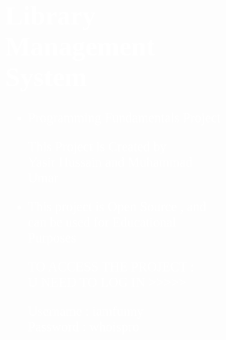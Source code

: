 <font style="color:#fff; font-family: 'Bebas Neue'; font-size: 3.5ch">

# Library Management System

* Programming Fundamentals Project <br>
  
  This Project is Created by <br>
  Yasir Hussain and Muhammad Umar
  
* This project is Open Source , and can be used for Educational Purposes <br>

  TO ACCESS THE PROJECT : <br>
  U NEED TO LOG IN >>>>> <br>
  
  Username : iamfunny <br>
  Password : whoispro

</font>
